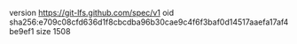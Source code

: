 version https://git-lfs.github.com/spec/v1
oid sha256:e709c08cfd636d1f8cbcdba96b30cae9c4f6f3baf0d14517aaefa17af4be9ef1
size 1508
